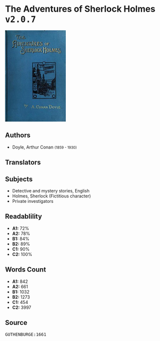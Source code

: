 # The Adventures of Sherlock Holmes <kbd>v2.0.7</kbd>

![](./cover.medium.jpg "")

## Authors


 - Doyle, Arthur Conan <small>(1859 - 1930)</small>

## Translators



## Subjects


 - Detective and mystery stories, English
 - Holmes, Sherlock (Fictitious character)
 - Private investigators

## Readablility


 - **A1:** 72%
 - **A2:** 78%
 - **B1:** 84%
 - **B2:** 89%
 - **C1:** 90%
 - **C2:** 100%

## Words Count


 - **A1:** 842
 - **A2:** 661
 - **B1:** 1032
 - **B2:** 1273
 - **C1:** 454
 - **C2:** 3997

## Source


<kbd>GUTHENBURGE:1661</kbd>
